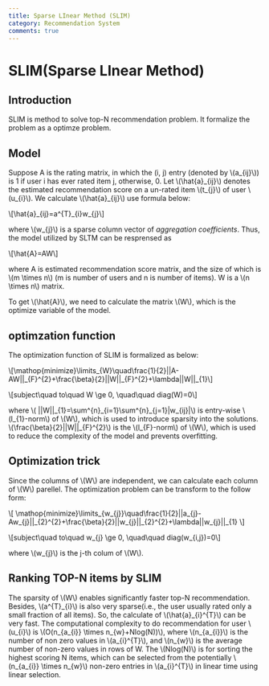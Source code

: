 ```yaml
---
title: Sparse LInear Method (SLIM)
category: Recommendation System
comments: true
---
```

# SLIM(Sparse LInear Method)

## Introduction
SLIM is method to solve top-N recommendation problem. It formalize the problem as a optimze problem.

## Model
Suppose A is the rating matrix, in which the (i, j) entry (denoted by \\(a_{ij}\\)) is 1 if user i has ever rated item j, otherwise, 0. Let \\(\\hat{a}\_{ij}\\) denotes the estimated recommendation score on a un-rated item \\(t\_{j}\\) of user \\(u_{i}\\). We calculate \\(\\hat{a}_{ij}\\) use formula below:

\\[\\hat{a}\_{ij}=a^{T}\_{i}w_{j}\\]

where \\(w_{j}\\) is a sparse column vector of *aggregation coefficients*. Thus, the model utilized by SLTM can be resprensed as

\\[\\hat{A}=AW\\]

where A is estimated recommendation score matrix, and the size of which is \\(m \\times n\\) (m is number of users and n is number of items). W is a \\(n \\times n\\) matrix.

To get \\(\\hat{A}\\), we need to calculate the matrix \\(W\\), which is the optimize variable of the model.

## optimzation function
The optimization function of SLIM is formalized as below:

\\[\\mathop{minimize}\\limits\_{W}\\quad\\frac{1}{2}\|\|A-AW\|\|\_{F}^{2}+\\frac{\\beta}{2}\|\|W\|\|\_{F}^{2}+\\lambda\|\|W\|\|\_{1}\\]

\\[subject\\quad to\\quad W \\ge 0, \\quad\\quad diag(W)=0\\]

where \\( \|\|W\|\|\_{1}=\\sum^{n}\_{i=1}\\sum^{n}\_{j=1}\|w\_{ij}\|\\) is entry-wise \\(l\_{1}-norm\\) of \\(W\\), which is used to introduce sparsity into the solutions. \\(\\frac{\\beta}{2}\|\|W\|\|\_{F}^{2}\\) is the \\(l\_{F}-norm\\) of \\(W\\), which is used to reduce the complexity of the model and prevents overfitting.

## Optimization trick
Since the columns of \\(W\\) are independent, we can calculate each column of \\(W\\) parellel. The optimization problem can be transform to the follow form:

\\[
\\mathop{minimize}\\limits\_{w\_{j}}\\quad\\frac{1}{2}\|\|a\_{j}-Aw\_{j}\|\|\_{2}^{2}+\\frac{\\beta}{2}\|\|w\_{j}\|\|\_{2}^{2}+\\lambda\|\|w\_{j}\|\|\_{1}
\\]

\\[subject\\quad to\\quad w\_{j} \\ge 0, \\quad\\quad diag(w\_{i,j})=0\\]

where \\(w\_{j}\\) is the j-th colum of \\(W\\).

## Ranking TOP-N items by SLIM

The sparsity of \\(W\\) enables significantly faster top-N recommendation. Besides, \\(a^{T}\_{i}\\) is also very sparse(i.e., the user usually rated only a small fraction of all items). So, the calculate of \\(\\hat{a}\_{i}^{T}\\) can be very fast. The computational complexity to do recommendation for user \\(u\_{i}\\) is \\(O(n\_{a\_{i}} \\times n\_{w}+Nlog(N))\\), where \\(n\_{a\_{i}}\\) is the number of non zero values in \\(a\_{i}^{T}\\), and \\(n\_{w}\\) is the average number of non-zero values in rows of W. The \\(Nlog(N)\\) is for sorting the highest scoring N items, which can be selected from the potentially \\(n\_{a\_{i}} \\times n\_{w}\\) non-zero entries in \\(a\_{i}^{T}\\) in linear time using linear selection.
